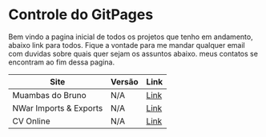 # Controle do GitPages

Bem vindo a pagina inicial de todos os projetos que tenho em andamento, abaixo link para todos.
Fique a vontade para me mandar qualquer email com duvidas sobre quais quer sejam os assuntos abaixo. meus contatos se encontram ao fim dessa pagina.

| Site | Versão |Link |
|---|---|---|
|Muambas do Bruno | N/A|[Link](./pages/muambas/index.md)|
|NWar Imports & Exports|N/A|[Link](./pages/nwarImportsExports/index.md)|
|CV Online| N/A |[Link](./pages/cvOnline/index.md)|

<!--[Pagina Principal](../../README.md)-->